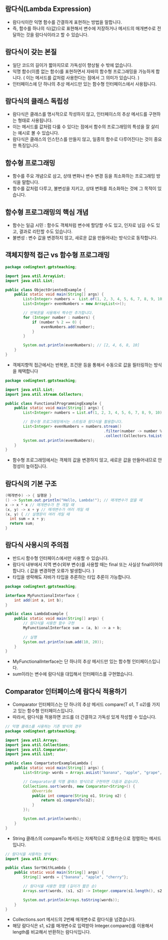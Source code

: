 람다식(Lambda Expression)
----------------------------------------
- 람다식이란 익명 함수를 간결하게 표현하는 방법을 말합니다.
- 즉, 함수를 하나의 식(값)으로 표현해서 변수에 저장하거나 메서드의 매개변수로 전달하는 것을 람다식이라고 할 수 있습니다.

람다식이 갖는 본질
------------------------------------
- 일단 코드의 길이가 짧아지므로 가독성이 향상될 수 밖에 없습니다.
- 익명 함수(이름 없는 함수)를 표현하면서 자바의 함수형 프로그래밍을 가능하게 합니다. ( 이는 메서드를 값처럼 사용한다는 점에서 그 의미가 있습니다. )
- 인터페이스에 단 하나의 추상 메서드만 있는 함수형 인터페이스에서 사용됩니다.

람다식의 클래스 독립성
---------------------------------
- 람다식은 클래스를 명시적으로 작성하지 않고, 인터페이스의 추상 메서드를 구현하는 형태로 사용됩니다.
- 이는 메서드를 값처럼 다룰 수 있다는 점에서 함수의 프로그래밍의 특성을 잘 살리는 예시로 볼 수 있습니다.
- 람다식은 클래스의 인스턴스를 만들지 않고, 일종의 함수로 다루어진다는 것이 중요한 특징입니다.
  
함수형 프로그래밍
--------------------------------
- 함수를 주요 개념으로 삼고, 상태 변화나 변수 변경 등을 최소화하는 프로그래밍 방식을 말합니다.
- 함수를 값처럼 다루고, 불변성을 지키고, 상태 변화를 최소화하는 것에 그 목적이 있습니다.

함수형 프로그래밍의 핵심 개념
------------------------------------
- 함수는 일급 시민 : 함수도 객체처럼 변수에 할당할 수도 있고, 인자로 넘길 수도 있고, 결과로 리턴할 수도 있습니다.
- 불변성 : 변수 값을 변경하지 않고, 새로운 값을 만들어내는 방식으로 동작합니다.

객체지향적 접근 vs 함수형 프로그래밍
-----------------------------------
```java
package codingtest.gptsteaching;

import java.util.ArrayList;
import java.util.List;

public class ObjectOrientedExample {
    public static void main(String[] args) {
        List<Integer> numbers =  List.of(1, 2, 3, 4, 5, 6, 7, 8, 9, 10);
        List<Integer> evenNumbers = new ArrayList<>();

        // 반복문을 사용해서 짝수만 추가합니다.
        for (Integer number : numbers) {
            if (number % 2 == 0) {
                evenNumbers.add(number);
            }
        }

        System.out.println(evenNumbers); // [2, 4, 6, 8, 10]
    }
}
```
- 객체지향적 접근에서는 반복문, 조건문 등을 통해서 수동으로 값을 필터링하는 방식을 채택합니다

```java
package codingtest.gptsteaching;

import java.util.List;
import java.util.stream.Collectors;

public class FunctionalProgrammingExample {
    public static void main(String[] args) {
        List<Integer> numbers = List.of(1, 2, 3, 4, 5, 6, 7, 8, 9, 10);

        // 함수형 프로그래밍에서는 스트림과 람다식을 활용합니다.
        List<Integer> evenNumbers = numbers.stream()
                                            .filter(number -> number % 2 == 0)
                                            .collect(Collectors.toList());
        System.out.println(evenNumbers);
    }
}
```
- 함수형 프로그래밍에서는 객체의 값을 변경하지 않고, 새로운 값을 만들어내므로 안정성이 높아집니다.

람다식의 기본 구조
---------------------------
```java
(매개변수) -> { 실행문 }
() -> System.out.println("Hello, Lambda!"); // 매개변수가 없을 때
x -> x * x // 매개변수가 한 개일 때
(x, y) -> x + y // 매개변수가 여러 개일 때
(x, y) { // 실행문이 여러 개일 때
  int sum = x + y;
  return sum; 
}
```

람다식 사용시의 주의점
--------------------------------
- 반드시 함수형 인터페이스에서만 사용할 수 있습니다.
- 람다식 내부에서 지역 변수(외부 변수)를 사용할 때는 final 또는 사실상 final이어야 합니다. ( 값을 변경하면 오류가 발생합니다. )
- 타입을 생략해도 자바가 타입을 추론하는 타입 추론이 가능합니다.

```java
package codingtest.gptsteaching;

interface MyFunctionalInterface {
    int add(int a, int b);
}

public class LambdaExample {
    public static void main(String[] args) {
        // 람다식을 사용한 함수 구현
        MyFunctionalInterface sum = (a, b) -> a + b;
        
        // 실행
        System.out.println(sum.add(10, 20));
    }
}
```
- MyFunctionalInterface는 단 하나의 추상 메서드만 있는 함수형 인터페이스입니다.
- sum이라는 변수에 람다식을 대입해서 인터페이스를 구현했습니다.

Comparator 인터페이스에 람다식 적용하기
-----------------------------------------------
- Comparator 인터페이스는 단 하나의 추상 메서드 compare(T o1, T o2)를 가지고 있는 함수형 인터페이스입니다.
- 따라서, 람다식을 적용하면 코드를 더 간결하고 가독성 있게 작성할 수 있습니다.

```java
// 익명 클래스를 사용하는 기존 방식의 경우
package codingtest.gptsteaching;

import java.util.Arrays;
import java.util.Collections;
import java.util.Comparator;
import java.util.List;

public class CompartatorExampleLambda {
    public static void main(String[] args) {
        List<String> words = Arrays.asList("banana", "apple", "grape", "cherry");

        // Comparator를 익명 클래스 방식으로 구현하면 다음과 같습니다.
        Collections.sort(words, new Comparator<String>() {
            @Override
            public int compare(String o1, String o2) {
                return o1.compareTo(o2);
            }
        });

        System.out.println(words);
    }
}
```
- String 클래스의 compareTo 메서드는 자체적으로 오름차순으로 정렬하는 메서드입니다.

```java
// 람다식을 사용하는 방식
import java.util.Arrays;

public class SortWithLambda {
    public static void main(String[] args) {
        String[] words = {"banana", "apple", "cherry"};

        // 람다식을 사용한 정렬 (길이가 짧은 순)
        Arrays.sort(words, (s1, s2) -> Integer.compare(s1.length(), s2.length()));

        System.out.println(Arrays.toString(words));
    }
}
```
- Collections.sort 메서드의 2번째 매개변수로 람다식을 넘겼습니다.
- 해당 람다식은 s1, s2를 매개변수로 입력받아 Integer.compare()를 이용해서 length를 비교해서 반환하는 람다식입니다. 
